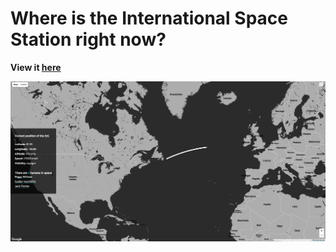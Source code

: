 # Where is the International Space Station right now?

**View it [here](http://iss.surge.sh/)**

![screenshot](image/screenshot.jpg)
